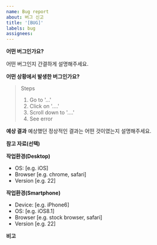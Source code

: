 ```yaml
---
name: Bug report
about: 버그 신고
title: '[BUG]'
labels: bug
assignees: 
---
```


**어떤 버그인가요?**

어떤 버그인지 간결하게 설명해주세요.

**어떤 상황에서 발생한 버그인가요?**

> Steps
> 
> 1. Go to '...'
> 2. Click on '....'
> 3. Scroll down to '....'
> 4. See error

**예상 결과**
예상했던 정상적인 결과는 어떤 것이였는지 설명해주세요.

**참고 자료(선택)**

**작업환경(Desktop)**

- OS: [e.g. iOS]
- Browser [e.g. chrome, safari]
- Version [e.g. 22]

**작업환경(Smartphone)**

- Device: [e.g. iPhone6]
- OS: [e.g. iOS8.1]
- Browser [e.g. stock browser, safari]
- Version [e.g. 22]

**비고**
